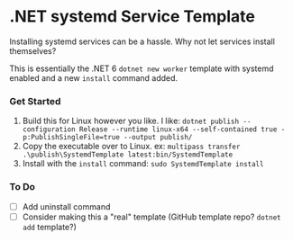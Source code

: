 # .NET systemd Service Template

Installing systemd services can be a hassle. Why not let services install themselves?

This is essentially the .NET 6 `dotnet new worker` template with systemd enabled and a new `install` command added.

### Get Started

1. Build this for Linux however you like. I like: `dotnet publish --configuration Release --runtime linux-x64 --self-contained true -p:PublishSingleFile=true --output publish/`
2. Copy the executable over to Linux. ex: `multipass transfer .\publish\SystemdTemplate latest:bin/SystemdTemplate`
3. Install with the `install` command: `sudo SystemdTemplate install`

### To Do

- [ ] Add uninstall command
- [ ] Consider making this a "real" template (GitHub template repo? `dotnet add` template?)